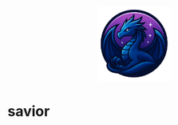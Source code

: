 <div align="center">
 <img alt="falkor" height="150px" src="https://raw.githubusercontent.com/Team-Falkor/falkor/refs/heads/testing/public/icon.png">
</div>

# savior

